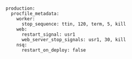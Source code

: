 <!-- usedin: [ _includes/_inlines/Deployment/common/building-a-manifest-file] - layout:code post: building-a-manifest-file_processes -->

```

production:
  procfile_metadata:
    worker:
      stop_sequence: ttin, 120, term, 5, kill
    web:
      restart_signal: usr1
      web_server_stop_signals: usr1, 30, kill
    nsq:
      restart_on_deploy: false

```
